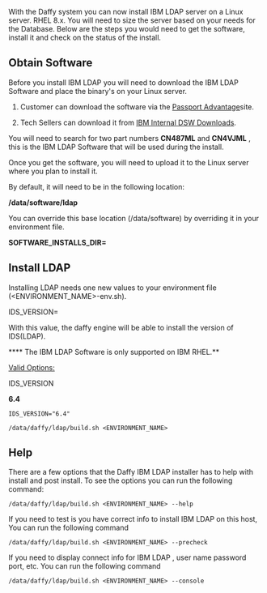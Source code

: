 <script>
  document.title = "Supporting Software - IBM LDAP";
</script>

With the Daffy system you can now install IBM LDAP server on a Linux server.  RHEL 8.x. You will need to size the server based on your needs for the Database.   Below are the steps you would need to get the software, install it and check on the status of the install.

## Obtain Software

Before you install IBM LDAP you will need to download the IBM LDAP Software and place the binary's on your Linux server.

1)   Customer can download the software via the [Passport Advantage](https://%20https//www.ibm.com/software/passportadvantage/pao_customer.html)site.

2)  Tech Sellers can download it from [IBM Internal DSW Downloads](https://w3-connections.ibm.com/wikis/home?lang=en-us#!/wiki/Software%20Downloads/page/Overview).

You will need to search for two part numbers **CN487ML** and **CN4VJML** , this is the IBM LDAP Software that will be used during the install.

Once you get the software, you will need to upload it to the Linux server where you plan to install it.

By default, it will need to be in the following location:

**/data/software/ldap**



You can override this base location (/data/software) by overriding it in your environment file.

**SOFTWARE_INSTALLS_DIR=**

## Install LDAP

Installing LDAP needs one new values to your environment file (<ENVIRONMENT_NAME>-env.sh).

IDS_VERSION=

With this value, the daffy engine will be able to install the version of IDS(LDAP).


**** The IBM LDAP Software is only supported on IBM RHEL.**

<u>Valid Options:</u>

IDS_VERSION              

**6.4**
```
IDS_VERSION="6.4"
```
```
/data/daffy/ldap/build.sh <ENVIRONMENT_NAME>
```

## Help

There are a few options that the Daffy IBM LDAP installer has to help with install and post install.  To see the options you can run the following command:

```
/data/daffy/ldap/build.sh <ENVIRONMENT_NAME> --help
```
If you need to test is you have correct info to install IBM LDAP on this host,  You can run the following command

```
/data/daffy/ldap/build.sh <ENVIRONMENT_NAME> --precheck
```

If you need to display connect info for IBM LDAP , user name password port, etc.  You can run the following command

```
/data/daffy/ldap/build.sh <ENVIRONMENT_NAME> --console
```

